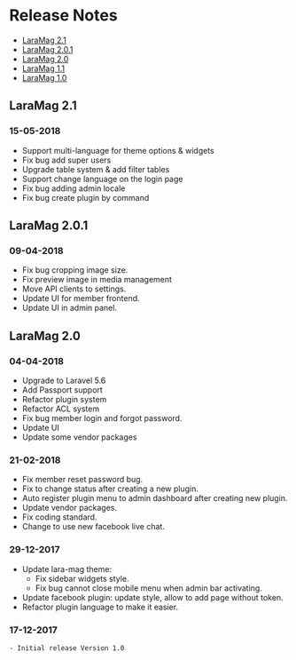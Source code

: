 # Release Notes

- [LaraMag 2.1](#version_2_1)
- [LaraMag 2.0.1](#version_2_0_1)
- [LaraMag 2.0](#version_2_0)
- [LaraMag 1.1](#version_1_1)
- [LaraMag 1.0](#version_1_0)

<a name="version_2_1"></a>
## LaraMag 2.1
### 15-05-2018

- Support multi-language for theme options & widgets
- Fix bug add super users
- Upgrade table system & add filter tables
- Support change language on the login page
- Fix bug adding admin locale
- Fix bug create plugin by command

<a name="version_2_0_1"></a>
## LaraMag 2.0.1
### 09-04-2018

- Fix bug cropping image size.
- Fix preview image in media management
- Move API clients to settings.
- Update UI for member frontend.
- Update UI in admin panel.

<a name="version_2_0"></a>
## LaraMag 2.0
### 04-04-2018

- Upgrade to Laravel 5.6
- Add Passport support
- Refactor plugin system
- Refactor ACL system
- Fix bug member login and forgot password.
- Update UI
- Update some vendor packages

### 21-02-2018

- Fix member reset password bug.
- Fix to change status after creating a new plugin.
- Auto register plugin menu to admin dashboard after creating new plugin.
- Update vendor packages.
- Fix coding standard.
- Change to use new facebook live chat.

### 29-12-2017
- Update lara-mag theme:
    + Fix sidebar widgets style.
    + Fix bug cannot close mobile menu when admin bar activating.
- Update facebook plugin: update style, allow to add page without token.
- Refactor plugin language to make it easier.

### 17-12-2017
    - Initial release Version 1.0